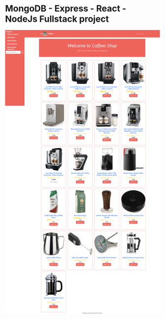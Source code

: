 # MongoDB - Express - React - NodeJs Fullstack project

![mern-coffees-shop](/client/src/logo/mern-coffees-shop.png)


